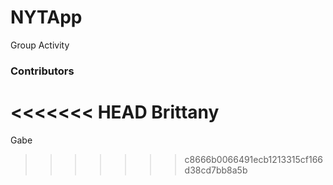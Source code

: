 # NYTApp
Group Activity

### Contributors
<<<<<<< HEAD
Brittany
=======
Gabe
>>>>>>> c8666b0066491ecb1213315cf166d38cd7bb8a5b
